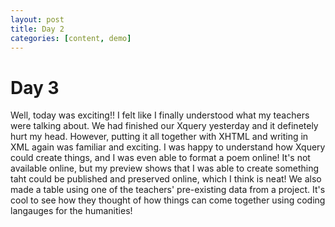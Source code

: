 ```yaml
---
layout: post
title: Day 2
categories: [content, demo]
---
```

# Day 3
Well, today was exciting!! I felt like I finally understood what my teachers were talking about. We had finished our Xquery yesterday and it definetely hurt my head. However, putting it all together with XHTML and writing in XML again was familiar and exciting. I was happy to understand how Xquery could create things, and I was even able to format a poem online! It's not available online, but my preview shows that I was able to create something taht could be published and preserved online, which I think is neat! We also made a table using one of the teachers' pre-existing data from a project. It's cool to see how they thought of how things can come together using coding langauges for the humanities!
